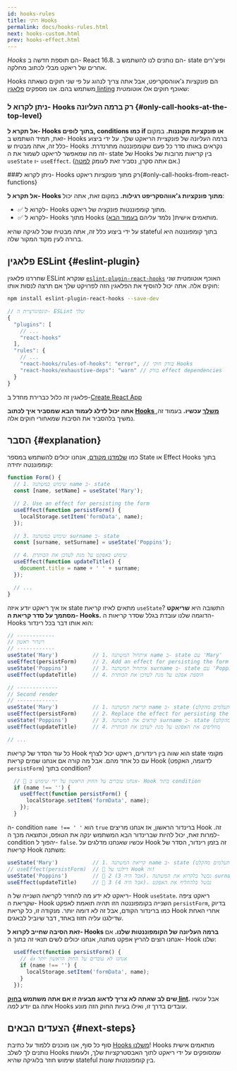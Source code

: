 ```yaml
---
id: hooks-rules
title: חוקי Hooks
permalink: docs/hooks-rules.html
next: hooks-custom.html
prev: hooks-effect.html
---
```


*Hooks* הם תוספת חדשה ב- React 16.8. הם נותנים לנו להשתמש ב- state ופיצ'רים אחרים של ריאקט מבלי לכתוב מחלקה.

Hooks הם פונקציות ג'אווהסקריפט, אבל אתה צריך לנהוג על פי שני חוקים כשאתה משתמש בהם. אנו מספקים [פלאגין linting](https://www.npmjs.com/package/eslint-plugin-react-hooks) שאוכף חוקים אלו אוטומטית:

### ניתן לקרוא ל- Hooks רק ברמה העליונה {#only-call-hooks-at-the-top-level}

**אל תקרא ל- Hooks בתוך לופים, conditions כמו if או פונקציות מקוננות.** במקום זאת, תמיד השתמש ב- Hooks ברמה העליונה של פונקציית הריאקט שלך. על ידי ביצוע כלל זה, אתה מבטיח ש- Hooks נקראים באותו סדר כל פעם שקומפוננטה מתרנדרת. זה מה שמאפשר לריאקט לשמור את ה- state של Hooks בין קריאות מרובות של `useState` ו- `useEffect`. (אם אתה סקרן, נסביר זאת לעומק [למטה](#explanation).)

###ניתן לקרוא ל- Hooks רק מתוך פונקציות ריאקט{#only-call-hooks-from-react-functions}

**אל תקרא ל- Hooks מתוך פונקציות ג'אווהסקריפט רגילות.** במקום זאת, אתה יכול:

* ✅ לקרוא ל- Hooks מתוך קומפוננטות פונקציה של ריאקט.
* ✅ לקרוא ל- Hooks מתוך Hooks מותאמים אישית( נלמד עליהם [בעמוד הבא](/docs/hooks-custom.html)).

על ידי ביצוע כלל זה, אתה מבטיח שכל לוגיקה שהיא stateful בתוך קומפוננטה היא ברורה לעין מקוד המקור שלה.

## פלאגין ESLint {#eslint-plugin}

שחררנו פלאגין ESLint שנקרא [`eslint-plugin-react-hooks`](https://www.npmjs.com/package/eslint-plugin-react-hooks) האוכף אוטומטית שני חוקים אלה. אתה יכול להוסיף את הפלאגין הזה לפרויקט שלך אם תרצה לנסות אותו:

```bash
npm install eslint-plugin-react-hooks --save-dev
```

```js
// קונפיגורציית ה- ESLint שלך
{
  "plugins": [
    // ...
    "react-hooks"
  ],
  "rules": {
    // ...
    "react-hooks/rules-of-hooks": "error", // בודק חוקי Hooks
    "react-hooks/exhaustive-deps": "warn" // בודק effect dependencies
  }
}
```

פלאגין זה כלול כברירת מחדל ב-[Create React App](/docs/create-a-new-react-app.html#create-react-app)

**אתה יכול לדלג לעמוד הבא שמסביר איך לכתוב [Hooks משלך](/docs/hooks-custom.html) עכשיו.** בעמוד זה, נמשיך בלהסביר את הסיבות שמאחורי חוקים אלה.

## הסבר {#explanation}

כמו [שלמדנו מקודם](/docs/hooks-state.html#tip-using-multiple-state-variables), אנחנו יכולים להשתמש במספר State או Effect Hooks בתוך קומפוננטה יחידה:

```js
function Form() {
  // 1.	שימוש במשתנה name ב- state
  const [name, setName] = useState('Mary');

  // 2. Use an effect for persisting the form
  useEffect(function persistForm() {
    localStorage.setItem('formData', name);
  });

  // 3.	שימוש במשתנה surname ב- state
  const [surname, setSurname] = useState('Poppins');

  // 4.	שימוש באפקט על מנת לעדכן את הכותרת
  useEffect(function updateTitle() {
    document.title = name + ' ' + surname;
  });

  // ...
}
```

אז איך ריאקט יודע איזה state מתאים לאיזו קריאת `useState`? התשובה היא **שריאקט מסתמך על סדר קריאת ה- Hooks.** הדוגמה שלנו עובדת בגלל שסדר קריאות ה- Hooks הוא אותו דבר בכל רינדור:

```js
// ------------
// רינדור ראשון
// ------------
useState('Mary')           // 1. איתחול המשתנה name ב- state עם 'Mary'
useEffect(persistForm)     // 2. Add an effect for persisting the form
useState('Poppins')        // 3. איתחול המשתנה surname ב- state עם 'Poppins'
useEffect(updateTitle)     // 4. הוספת אפקט על מנת לעדכן את הכותרת

// -------------
// Second render
// -------------
useState('Mary')           // 1. קריאת המשתנה name ב- state (מתעלמים מהקלט)
useEffect(persistForm)     // 2. Replace the effect for persisting the form
useState('Poppins')        // 3. קוראים את המשתנה surname ב- state (מתעלמים מהקלט)
useEffect(updateTitle)     // 4. מחליפים את האפקט על מנת לעדכן את הכותרת

// ...
```

כל עוד הסדר של קריאות Hook הוא שווה בין רינדורים, ריאקט יכול לצרף state מקומי עם כל אחד מהם. אבל מה קורה אם אנחנו שמים קריאת Hook (לדוגמה, האקפט `persistForm`) בתוך condition?

```js
  // 🔴 אנחנו עוברים על החוק הראשון על ידי שימוש ב- Hook בתוך condition
  if (name !== '') {
    useEffect(function persistForm() {
      localStorage.setItem('formData', name);
    });
  }
```

ה- condition `name !== ' '` הוא `true` ברינדור הראשון, אז אנחנו מריצים Hook זה. למרות זאת, יכול להיות שברינדור הבא המשתמש ינקה את הטופס, וכתוצאה מכך ה- condition יהפוך ל- `false`. עכשיו שאנחנו מדלגים על Hook זה בזמן רינדור, הסדר של קריאות Hook משתנה:

```js
useState('Mary')           // 1. קריאת המשתנה name ב- state (מתעלמים מהקלט)
// useEffect(persistForm)  // 🔴 דילגנו על Hook זה!
useState('Poppins')        // 🔴 2 (אבל היה 3). נכשל בלקרוא את המשתנה surname
useEffect(updateTitle)     // 🔴 3 (אבל היה 4). נכשל בלהחליף את האפקט
```

ריאקט לא ידע מה להחזיר לקריאה השנייה של ה- Hook `useState`. ריאקט ציפה שקריאת ה- Hook השנייה בקומפוננטה הזו תהיה תואמת לאפקט `persistForm`, בדיוק כמו ברינדור הקודם, אבל זה לא דומה יותר. מנקודה זו, כל קריאת Hook אחרי האחת שדילגנו עליה תזוז באחד, דבר שיוביל לבאגים.

**זאת הסיבה שחייב לקרוא ל- Hooks ברמה העליונה של הקומפוננטות שלנו.** אם אנחנו רוצים להריץ אפקט מותנה, אנחנו יכולים לשים תנאי זה *בתוך* ה- Hook שלנו:

```js
  useEffect(function persistForm() {
    // 👍 אנחנו לא עוברים על החוק הראשון יותר
    if (name !== '') {
      localStorage.setItem('formData', name);
    }
  });
```

**שים לב שאתה לא צריך לדאוג מבעיה זו אם אתה משתמש [בחוק lint](https://www.npmjs.com/package/eslint-plugin-react-hooks).** אבל עכשיו אתה גם יודע *למה* Hooks עובדים בדרך זו, ואילו בעיות החוק הזה מונע.

## הצעדים הבאים {#next-steps}

סוף כל סוף, אנו מוכנים ללמוד על כתיבת [Hooks משלנו](/docs/hooks-custom.html)! Hooks מותאמים אישית נותנים לך לשלב Hooks שמסופקים על ידי ריאקט לתוך האבסטרקציות שלך, ולעשות שימוש חוזר בלוגיקה שהיא stateful בין קומפוננטות שונות.
